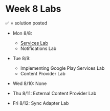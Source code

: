 # Week 8 Labs

&#x2705; = solution posted

- Mon 8/8:
  - [Services Lab](https://github.com/ga-adi-nyc/Services-Lab)
  - Notifications Lab


- Tue 8/9:
  - Implementing Google Play Services Lab
  - Content Provider Lab


- Wed 8/10: None


- Thu 8/11: External Content Provider Lab


- Fri 8/12: Sync Adapter Lab
